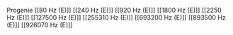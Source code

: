 Progenie
[[80 Hz (E)]]
[[240 Hz (E)]]
[[920 Hz (E)]]
[[1800 Hz (E)]]
[[2250 Hz (E)]]
[[127500 Hz (E)]]
[[255310 Hz (E)]]
[[693200 Hz (E)]]
[[893500 Hz (E)]]
[[926070 Hz (E)]]